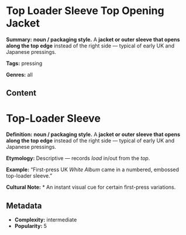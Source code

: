 # Top Loader Sleeve Top Opening Jacket

**Summary:** **noun / packaging style.** A **jacket or outer sleeve that opens along the top edge** instead of the right side — typical of early UK and Japanese pressings.

**Tags:** pressing

**Genres:** all

## Content

# Top-Loader Sleeve

**Definition:** **noun / packaging style.** A **jacket or outer sleeve that opens along the top edge** instead of the right side — typical of early UK and Japanese pressings.

**Etymology:** Descriptive — records *load* in/out from the *top*.

**Example:** “First-press UK *White Album* came in a numbered, embossed top-loader sleeve.”

**Cultural Note:** * An instant visual cue for certain first-press variations.

## Metadata

- **Complexity:** intermediate
- **Popularity:** 5
